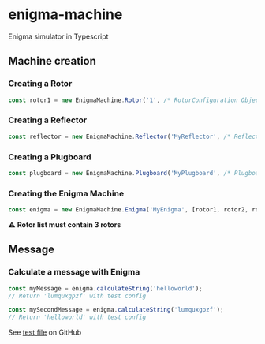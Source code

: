 # enigma-machine
Enigma simulator in Typescript

## Machine creation
### Creating a Rotor
```js
const rotor1 = new EnigmaMachine.Rotor('1', /* RotorConfiguration Object */);
```
### Creating a Reflector
```js
const reflector = new EnigmaMachine.Reflector('MyReflector', /* ReflectorConnectionMap Object */);
```
### Creating a Plugboard
```js
const plugboard = new EnigmaMachine.Plugboard('MyPlugboard', /* PlugboardConnectionMap Object */);
```
### Creating the Enigma Machine
```js
const enigma = new EnigmaMachine.Enigma('MyEnigma', [rotor1, rotor2, rotor3], reflector, plugboard);
```
:warning: **Rotor list must contain 3 rotors**

## Message
### Calculate a message with Enigma
```js
const myMessage = enigma.calculateString('helloworld');
// Return 'lumquxgpzf' with test config

const mySecondMessage = enigma.calculateString('lumquxgpzf');
// Return 'helloworld' with test config
```
See [test file](https://github.com/RichardDorian/enigma-machine/blob/master/tests/index.test.js) on GitHub